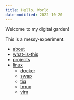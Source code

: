 ```yaml
---
title: Hello, World
date-modified: 2022-10-20
---
```


Welcome to my digital garden!

This is a messy-experiment.

* [about](about.md)
* [what-is-this](what-is-this.md)
* [projects](projects.md)
* [linux](./linux/index.html)
    + [docker](./linux/docker.html)
    + [swap](./linux/swap.md)
    + [tig](./linux/tig.html)
    + [tmux](./linux/tmux.html)
    + [vim](./linux/vim.html)
